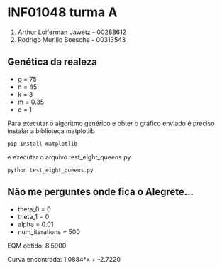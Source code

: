 # INF01048 turma A
1. Arthur Loiferman Jawetz - 00288612
2. Rodrigo Murillo Boesche - 00313543

## Genética da realeza

* g = 75
* n = 45
* k = 3
* m = 0.35
* e = 1

Para executar o algoritmo genérico e obter o gráfico enviado é preciso instalar a biblioteca matplotlib

`pip install matplotlib`

e executar o arquivo test_eight_queens.py.

`python test_eight_queens.py`

## Não me perguntes onde fica o Alegrete...

* theta_0 = 0
* theta_1 = 0
* alpha = 0.01
* num_iterations = 500

EQM obtido: 8.5900

Curva encontrada: 1.0884*x + -2.7220